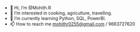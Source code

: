 - 👋 Hi, I’m @Mohith.R
- 👀 I’m interested in cooking, agriculture, travelling.
- 🌱 I’m currently learning Python, SQL, PowerBI.
- 📫 How to reach me mohithr0255@gmail.com / 9663727620

<!---
Mohithraj6121/Mohithraj6121 is a ✨ special ✨ repository because its `README.md` (this file) appears on your GitHub profile.
You can click the Preview link to take a look at your changes.
--->
